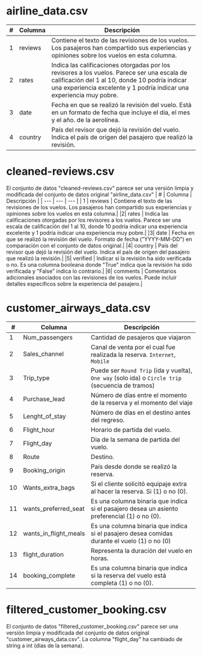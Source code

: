 # airline_data.csv
| # | Columna | Descripción |
| --- | --- | --- |
| 1 | reviews | Contiene el texto de las revisiones de los vuelos. Los pasajeros han compartido sus experiencias y opiniones sobre los vuelos en esta columna.|
|2| rates | Indica las calificaciones otorgadas por los revisores a los vuelos. Parece ser una escala de calificación del 1 al 10, donde 10 podría indicar una experiencia excelente y 1 podría indicar una experiencia muy pobre.|
|3| date | Fecha en que se realizó la revisión del vuelo. Está en un formato de fecha que incluye el día, el mes y el año. de la aerolínea.|
|4| country | País del revisor que dejó la revisión del vuelo. Indica el país de origen del pasajero que realizó la revisión.|

# cleaned-reviews.csv
El conjunto de datos "cleaned-reviews.csv" parece ser una versión limpia y modificada del conjunto de datos original "airline_data.csv"
| # | Columna | Descripción |
| --- | --- | --- |
| 1 | reviews | Contiene el texto de las revisiones de los vuelos. Los pasajeros han compartido sus experiencias y opiniones sobre los vuelos en esta columna.|
|2| rates | Indica las calificaciones otorgadas por los revisores a los vuelos. Parece ser una escala de calificación del 1 al 10, donde 10 podría indicar una experiencia excelente y 1 podría indicar una experiencia muy pobre.|
|3| date | Fecha en que se realizó la revisión del vuelo. Formato de fecha ("YYYY-MM-DD") en comparación con el conjunto de datos original.|
|4| country | País del revisor que dejó la revisión del vuelo. Indica el país de origen del pasajero que realizó la revisión.|
|5| verified | Indicar si la revisión ha sido verificada o no. Es una columna booleana donde "True" indica que la revisión ha sido verificada y "False" indica lo contrario.|
|6| comments | Comentarios adicionales asociados con las revisiones de los vuelos. Puede incluir detalles específicos sobre la experiencia del pasajero.|

# customer_airways_data.csv
| # | Columna | Descripción |
| --- | --- | --- |
|1| Num_passengers | Cantidad de pasajeros que viajaron|
|2| Sales_channel | Canal de venta por el cual fue realizada la reserva. `Internet`, `Mobile`|
|3| Trip_type | Puede ser ``Round Trip`` (ida y vuelta), ``One way`` (solo ida) o ``Circle trip`` (secuencia de tramos)|
|4| Purchase_lead | Número de días entre el momento de la reserva y el momento del viaje |
|5| Lenght_of_stay | Número de días en el destino antes del regreso.|
|6| Flight_hour | Horario de partida del vuelo.|
|7| Flight_day | Dia de la semana de partida del vuelo.|
|8| Route | Destino.|
|9| Booking_origin | País desde donde se realizó la reserva.|
|10| Wants_extra_bags | Si el cliente solicitó equipaje extra al hacer la reserva. Si (1) o no (0).|
|11| wants_preferred_seat | Es una columna binaria que indica si el pasajero desea un asiento preferencial (1) o no (0).|
|12| wants_in_flight_meals | Es una columna binaria que indica si el pasajero desea comidas durante el vuelo (1) o no (0) |
|13| flight_duration | Representa la duración del vuelo en horas. |
|14| booking_complete | Es una columna binaria que indica si la reserva del vuelo está completa (1) o no (0). |

# filtered_customer_booking.csv
El conjunto de datos "filtered_customer_booking.csv" parece ser una versión limpia y modificada del conjunto de datos original "customer_airways_data.csv". 
La columna "flight_day" ha cambiado de string a int (dias de la semana).